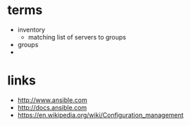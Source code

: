 # terms

* inventory
    * matching list of servers to groups
* groups
* 

# links

* http://www.ansible.com
* http://docs.ansible.com
* https://en.wikipedia.org/wiki/Configuration_management
